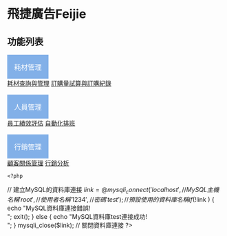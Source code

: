 
<h1>飛捷廣告Feijie</h1>
<html>
<head>
<title>下拉菜单</title>
<meta charset="utf-8">
<style>
.dropbtn {
    background-color: #82b0e8;
    color: white;
    padding: 16px;
    font-size: 16px;
    border: none;
    cursor: pointer;
}

.dropdown {
    position: relative;
    display: inline-block;
}

.dropdown-content {
    display: none;
    position: absolute;
    background-color: #f9f9f9;
    min-width: 160px;
    box-shadow: 0px 8px 16px 0px rgba(0,0,0,0.2);
}

.dropdown-content a {
    color: black;
    padding: 12px 16px;
    text-decoration: none;
    display: block;
}

.dropdown-content a:hover {background-color: #f1f1f1}

.dropdown:hover .dropdown-content {
    display: block;
}

.dropdown:hover .dropbtn {
    background-color: #82b0e8;
}
</style>
</head>
<body>

<h2>功能列表</h2>

<div class="dropdown">
  <button class="dropbtn">耗材管理</button>
  <div class="dropdown-content">
    <a href="http://">耗材查詢與管理</a>
    <a href="http://">訂購量試算與訂購紀錄</a>
  </div>
</div>
&nbsp;&nbsp;&nbsp;&nbsp;&nbsp;

<div class="dropdown">
  <button class="dropbtn">人員管理</button>
  <div class="dropdown-content">
    <a href="http://">員工績效評估</a>
    <a href="http://">自動化排班</a>
 </div>
     </div>
&nbsp;&nbsp;&nbsp;&nbsp;&nbsp;
    <div class="dropdown">
  <button class="dropbtn">行銷管理</button>
  <div class="dropdown-content">
    <a href="http://">顧客關係管理</a>
    <a href="http://">行銷分析</a>
  </div>
</div>
    
    <?php
// 建立MySQL的資料庫連接 
$link = @mysqli_connect( 
            'localhost',  // MySQL主機名稱 
            'root',       // 使用者名稱 
            '1234',  // 密碼 
            'test');  // 預設使用的資料庫名稱 
if ( !$link ) {
   echo "MySQL資料庫連接錯誤!<br/>";
   exit();
}
else {
   echo "MySQL資料庫test連接成功!<br/>";
}
mysqli_close($link);  // 關閉資料庫連接
?>
    
